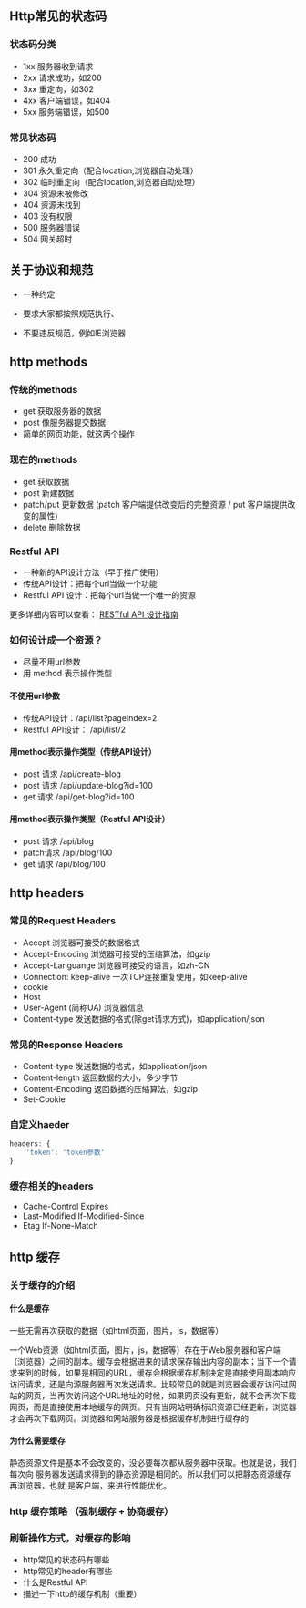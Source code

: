 ## Http常见的状态码

### 状态码分类

- 1xx 服务器收到请求
- 2xx 请求成功，如200
- 3xx 重定向，如302
- 4xx 客户端错误，如404
- 5xx 服务端错误，如500

### 常见状态码

- 200 成功
- 301 永久重定向（配合location,浏览器自动处理）
- 302 临时重定向（配合location,浏览器自动处理）
- 304 资源未被修改
- 404 资源未找到
- 403 没有权限
- 500 服务器错误
- 504 网关超时

## 关于协议和规范

- 一种约定

- 要求大家都按照规范执行、

- 不要违反规范，例如IE浏览器

## http methods

### 传统的methods

- get 获取服务器的数据
- post 像服务器提交数据
- 简单的网页功能，就这两个操作

### 现在的methods

- get 获取数据
- post 新建数据
- patch/put 更新数据 (patch 客户端提供改变后的完整资源 / put 客户端提供改变的属性)
- delete 删除数据

### Restful API

- 一种新的API设计方法（早于推广使用）
- 传统API设计：把每个url当做一个功能
- Restful API 设计：把每个url当做一个唯一的资源

更多详细内容可以查看： [RESTful API 设计指南](http://www.ruanyifeng.com/blog/2014/05/restful_api.html)

### 如何设计成一个资源？

- 尽量不用url参数
- 用 method 表示操作类型

#### 不使用url参数

- 传统API设计：/api/list?pageIndex=2
- Restful API设计： /api/list/2

#### 用method表示操作类型（传统API设计）

- post 请求 /api/create-blog
- post 请求 /api/update-blog?id=100
- get 请求 /api/get-blog?id=100

#### 用method表示操作类型（Restful API设计）

- post 请求 /api/blog
- patch请求 /api/blog/100
- get 请求 /api/blog/100

## http headers

### 常见的Request Headers

- Accept 浏览器可接受的数据格式
- Accept-Encoding 浏览器可接受的压缩算法，如gzip
- Accept-Languange 浏览器可接受的语言，如zh-CN
- Connection: keep-alive 一次TCP连接重复使用，如keep-alive
- cookie
- Host
- User-Agent (简称UA) 浏览器信息
- Content-type 发送数据的格式(除get请求方式)，如application/json

### 常见的Response Headers

- Content-type 发送数据的格式，如application/json
- Content-length 返回数据的大小，多少字节
- Content-Encoding 返回数据的压缩算法，如gzip
- Set-Cookie 

### 自定义haeder

```javascript
headers: {
	'token': 'token参数'
}
```

### 缓存相关的headers

- Cache-Control	 Expires
- Last-Modified      If-Modified-Since
- Etag                       If-None-Match

## http 缓存

### 关于缓存的介绍

#### 什么是缓存

一些无需再次获取的数据（如html页面，图片，js，数据等）

一个Web资源（如html页面，图片，js，数据等）存在于Web服务器和客户端（浏览器）之间的副本。缓存会根据进来的请求保存输出内容的副本；当下一个请求来到的时候，如果是相同的URL，缓存会根据缓存机制决定是直接使用副本响应访问请求，还是向源服务器再次发送请求。比较常见的就是浏览器会缓存访问过网站的网页，当再次访问这个URL地址的时候，如果网页没有更新，就不会再次下载网页，而是直接使用本地缓存的网页。只有当网站明确标识资源已经更新，浏览器才会再次下载网页。浏览器和网站服务器是根据缓存机制进行缓存的

#### 为什么需要缓存

静态资源文件是基本不会改变的，没必要每次都从服务器中获取。也就是说，我们每次向
服务器发送请求得到的静态资源是相同的。所以我们可以把静态资源缓存再浏览器，也就
是客户端，来进行性能优化。

### http 缓存策略 （强制缓存 + 协商缓存）



### 刷新操作方式，对缓存的影响















- http常见的状态码有哪些
- http常见的header有哪些
- 什么是Restful API
- 描述一下http的缓存机制（重要）

